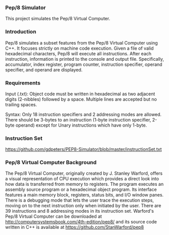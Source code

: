 ### Pep/8 Simulator
This project simulates the Pep/8 Virtual Computer.

### Introduction
Pep/8 simulates a subset features from the Pep/8 Virtual Computer using C++. It focuses strictly on machine code execution. Given a file of valid hexadecimal characters, Pep/8 will execute all instructions. After each instruction, information is printed to the console and output file. Specifically, accumulator, index register, program counter, instruction specifier, operand specifier, and operand are displayed.

### Requirements
Input (.txt): Object code must be written in hexadecimal as two adjacent digits (2-nibbles) followed by a space. Multiple lines are accepted but no trailing spaces.

Syntax: Only 18 instruction specifiers and 2 addressing modes are allowed. There should be 3-bytes to an instruction (1-byte instruction specifier, 2-byte operand) except for Unary instructions which have only 1-byte.

### Instruction Set
https://github.com/gdpeters/PEP8-Simulator/blob/master/instructionSet.txt

### Pep/8 Virtual Computer Background
The Pep/8 Virtual Computer, originally created by J. Stanley Warford, offers a visual representation of CPU execution which provides a direct look into how data is transferred from memory to registers. The program executes an assembly source program or a hexadecimal object program. Its interface features a main memory block, registers, status bits, and I/O window panes. There is a debugging mode that lets the user trace the execution steps, moving on to the next instruction only when initiated by the user. There are 39 instructions and 8 addressing modes in its instruction set. Warford's Pep/8 Virtual Computer can be downloaded at http://computersystemsbook.com/4th-edition/pep8/ and its source code written in C++ is available at https://github.com/StanWarford/pep8



